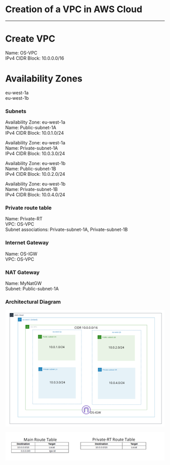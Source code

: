 # Creation of a VPC in AWS Cloud

----

# Create VPC

Name: OS-VPC  
IPv4 CIDR Block: 10.0.0.0/16  

# Availability Zones

eu-west-1a  
eu-west-1b  

### Subnets
Availability Zone: eu-west-1a  
Name: Public-subnet-1A  
IPv4 CIDR Block: 10.0.1.0/24   


Availability Zone: eu-west-1a  
Name: Private-subnet-1A  
IPv4 CIDR Block: 10.0.3.0/24  

Availability Zone: eu-west-1b  
Name: Public-subnet-1B  
IPv4 CIDR Block: 10.0.2.0/24  

Availability Zone: eu-west-1b  
Name: Private-subnet-1B  
IPv4 CIDR Block: 10.0.4.0/24  

### Private route table

Name: Private-RT  
VPC: OS-VPC  
Subnet associations: Private-subnet-1A, Private-subnet-1B  

### Internet Gateway

Name: OS-IGW  
VPC: OS-VPC  

### NAT Gateway

Name: MyNatGW  
Subnet: Public-subnet-1A  

### Architectural Diagram

![VPC diagram with 4 subnets(2 Public and 2 Private](vpc.png "Architectural Diagram of the VPC")  

![Screenshot showing the Main Route table and the Private Route table.](vpc-route-tabe.png "Route Table")  
